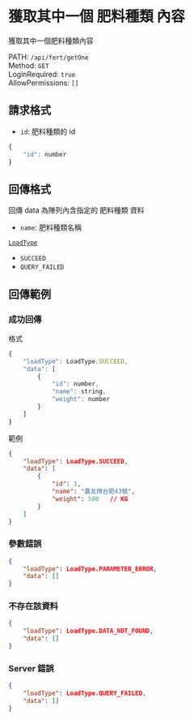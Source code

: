 # 獲取其中一個 肥料種類 內容

獲取其中一個肥料種類內容

PATH: `/api/fert/getOne`  
Method: `GET`  
LoginRequired: `true`  
AllowPermissions: `[]`  


## 請求格式
* `id`: 肥料種類的 id 

```js
{
    "id": number
}
```


## 回傳格式

回傳 data 為陣列內含指定的 肥料種類 資料  

* `name`: 肥料種類名稱

[`LoadType`](../../types.md#loadtype)  
* `SUCCEED`
* `QUERY_FAILED`


## 回傳範例
### 成功回傳
格式
```js
{
    "loadType": LoadType.SUCCEED,
    "data": [
        {
            "id": number,
            "name": string,
            "weight": number
        }
    ]
}
```
範例
```json
{
    "loadType": LoadType.SUCCEED,
    "data": [
        {
            "id": 1,
            "name": "農友牌台肥43號",
            "weight": 500   // KG
        }
    ]
}
```

### 參數錯誤
```json
{
    "loadType": LoadType.PARAMETER_ERROR,
    "data": []
}
```

### 不存在該資料
```json
{
    "loadType": LoadType.DATA_NOT_FOUND,
    "data": []
}
```

### Server 錯誤  
```json
{
    "loadType": LoadType.QUERY_FAILED,
    "data": []
}
```
